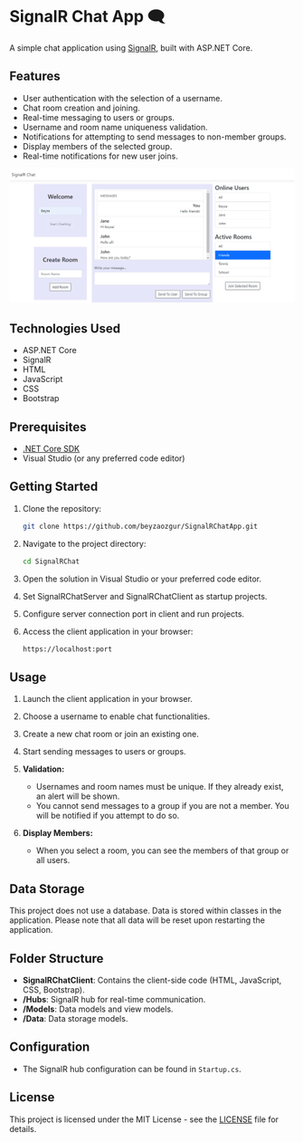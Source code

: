 # SignalR Chat App 🗨️

A simple chat application using [SignalR](https://docs.microsoft.com/en-us/aspnet/core/signalr/introduction), built with ASP.NET Core.

## Features

- User authentication with the selection of a username.
- Chat room creation and joining.
- Real-time messaging to users or groups.
- Username and room name uniqueness validation.
- Notifications for attempting to send messages to non-member groups.
- Display members of the selected group.
- Real-time notifications for new user joins.

![Chat App Screenshot](https://github.com/beyzaozgur/SignalRChatApp/blob/master/SignalRChatApp.png "Chat App Screenshot")

## Technologies Used

- ASP.NET Core
- SignalR
- HTML
- JavaScript
- CSS
- Bootstrap

## Prerequisites

- [.NET Core SDK](https://dotnet.microsoft.com/download)
- Visual Studio (or any preferred code editor)

## Getting Started

1. Clone the repository:

    ```bash
    git clone https://github.com/beyzaozgur/SignalRChatApp.git
    ```

2. Navigate to the project directory:

    ```bash
    cd SignalRChat
    ```

3. Open the solution in Visual Studio or your preferred code editor.

4. Set SignalRChatServer and SignalRChatClient as startup projects.
  
5. Configure server connection port in client and run projects.

6. Access the client application in your browser:

    ```bash
    https://localhost:port
    ```

## Usage

1. Launch the client application in your browser.

2. Choose a username to enable chat functionalities.

3. Create a new chat room or join an existing one.

4. Start sending messages to users or groups.

5. **Validation:**
   - Usernames and room names must be unique. If they already exist, an alert will be shown.
   - You cannot send messages to a group if you are not a member. You will be notified if you attempt to do so.

6. **Display Members:**
   - When you select a room, you can see the members of that group or all users.

## Data Storage

This project does not use a database. Data is stored within classes in the application. Please note that all data will be reset upon restarting the application.

## Folder Structure

- **SignalRChatClient**: Contains the client-side code (HTML, JavaScript, CSS, Bootstrap).
- **/Hubs**: SignalR hub for real-time communication.
- **/Models**: Data models and view models.
- **/Data**: Data storage models.

## Configuration

- The SignalR hub configuration can be found in `Startup.cs`.

## License

This project is licensed under the MIT License - see the [LICENSE](https://github.com/beyzaozgur/SignalRChatApp/blob/master/LICENSE.txt) file for details.
